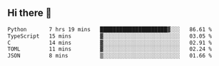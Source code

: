 ## Hi there 👋

<!--
**whirlun/whirlun** is a ✨ _special_ ✨ repository because its `README.md` (this file) appears on your GitHub profile.

Here are some ideas to get you started:

- 🔭 I’m currently working on ...
- 🌱 I’m currently learning ...
- 👯 I’m looking to collaborate on ...
- 🤔 I’m looking for help with ...
- 💬 Ask me about ...
- 📫 How to reach me: ...
- 😄 Pronouns: ...
- ⚡ Fun fact: ...
-->
<!--START_SECTION:waka-->

```txt
Python       7 hrs 19 mins   █████████████████████▓░░░   86.61 %
TypeScript   15 mins         ▓░░░░░░░░░░░░░░░░░░░░░░░░   03.05 %
C            14 mins         ▓░░░░░░░░░░░░░░░░░░░░░░░░   02.91 %
TOML         11 mins         ▓░░░░░░░░░░░░░░░░░░░░░░░░   02.24 %
JSON         8 mins          ▒░░░░░░░░░░░░░░░░░░░░░░░░   01.66 %
```

<!--END_SECTION:waka-->
